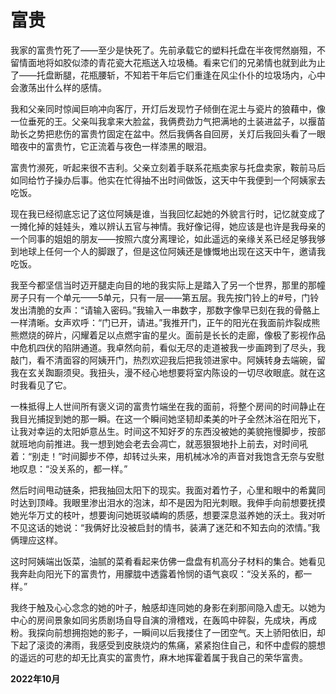 # 富贵

我家的富贵竹死了——至少是快死了。先前承载它的塑料托盘在半夜愕然崩殂，不留情面地将如胶似漆的青花瓷大花瓶送入垃圾桶。看来它们的兄弟情也就到此为止了——托盘断腿，花瓶腰斩，不知若干年后它们重逢在风尘仆仆的垃圾场内，心中会激荡出什么样的感情。

我和父亲同时惊闻巨响冲向客厅，开灯后发现竹子倾倒在泥土与瓷片的狼藉中，像一位垂死的王。父亲叫我拿来大脸盆，我俩费劲力气把满地的土装进盆子，以揠苗助长之势把悲伤的富贵竹固定在盆中。然后我俩各自回房，关灯后我回头看了一眼暗夜中的富贵竹，它正流着与夜色一样漆黑的眼泪。

富贵竹濒死，听起来很不吉利。父亲立刻着手联系花瓶卖家与托盘卖家，鞍前马后如同给竹子操办后事。他实在忙得抽不出时间做饭，这天中午我便到一个阿姨家去吃饭。

现在我已经彻底忘记了这位阿姨是谁，当我回忆起她的外貌言行时，记忆就变成了一摊化掉的娃娃头，难以辨认五官与神情。我好像记得，她应该是也许是我母亲的一个同事的姐姐的朋友——按照六度分离理论，如此遥远的亲缘关系已经足够我够到地球上任何一个人的脚跟了，但是这位阿姨还是慷慨地出现在这天中午，邀请我吃饭。

我至今都坚信当时迈开腿走向目的地的我实际上是踏入了另一个世界，那里的那幢房子只有一个单元——5单元，只有一层——第五层。我先按门铃上的#号，门铃发出清脆的女声：“请输入密码。”我输入一串数字，那数字像早已刻在我的骨骼上一样清晰。女声欢呼：“门已开，请进。”我推开门，正午的阳光在我面前炸裂成熊熊燃烧的碎片，闪耀着足以点燃宇宙的星火。面前是长长的走廊，像极了影视作品中危机四伏的陷阱通道。我卓然向前，看似无尽的走道被我一步画跨到了尽头，我敲门，看不清面容的阿姨开门，热烈欢迎我后把我领进家中。阿姨转身去端碗，留我在玄关踟蹰须臾。我扭头，漫不经心地想要将室内陈设的一切尽收眼底。就在这时我看见了它。

一株抵得上人世间所有褒义词的富贵竹端坐在我的面前，将整个房间的时间静止在我目光捕捉到她的那一瞬。在这一个瞬间她坚韧却柔美的叶子全然沐浴在阳光下，让我对幸运的太阳妒意丛生。时间这不知好歹的东西没被她的美貌拖慢脚步，按部就班地向前推进。我一想到她会老去会凋亡，就恶狠狠地扑上前去，对时间吼着：“别走！”时间脚步不停，却转过头来，用机械冰冷的声音对我饱含无奈与安慰地叹息：“没关系的，都一样。”

然后时间甩动链条，把我抽回太阳下的现实。我面对着竹子，心里和眼中的希冀同时达到顶峰。我眼里渗出泪水的泡沫，却不是因为阳光刺眼。我伸手向前想要抚摸她光华万丈的枝叶，想要询问她斑驳嶙峋的质感，想要深息滋养她的沃土。我对听不见这话的她说：“我俩好比没被启封的情书，装满了迷茫和不知去向的浓情。”我俩理应这样。

这时阿姨端出饭菜，油腻的菜肴看起来仿佛一盘盘有机高分子材料的集合。她看见我奔赴向阳光下的富贵竹，用朦胧中透露着怜悯的语气哀叹：“没关系的，都一样。”

我终于触及心心念念的她的叶子，触感却连同她的身影在刹那间隐入虚无。以她为中心的房间景象如同劣质剧场自导自演的滑稽戏，在轰鸣中碎裂，先成块，再成粉。我探向前想拥抱她的影子，一瞬间以后我搂住了一团空气。天上骄阳依旧，却下起了滚烫的沸雨，我感受到皮肤烧灼的焦痛，紧紧抱住自己，和怀中虚假的臆想的遥远的可悲的却无比真实的富贵竹，麻木地挥霍着属于我自己的荣华富贵。

__2022年10月__